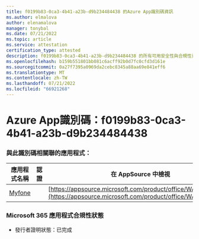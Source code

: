 ```yaml
---
title: f0199b83-0ca3-4b41-a23b-d9b234484438 的Azure App識別碼資訊
ms.author: elmalova
author: elenamalova
manager: tonybal
ms.date: 07/21/2022
ms.topic: article
ms.service: attestation
certification_type: attested
description: f0199b83-0ca3-4b41-a23b-d9b234484438 的所有可用安全性與合規性資訊。
ms.openlocfilehash: b159b551801bb081c6acff92b0d7fc0cfd3d161e
ms.sourcegitcommit: 0a27f7395a0969da2cebc8345a88aa69e841eff6
ms.translationtype: MT
ms.contentlocale: zh-TW
ms.lasthandoff: 07/21/2022
ms.locfileid: "66921268"
---
```

# <a name="azure-app-id-f0199b83-0ca3-4b41-a23b-d9b234484438"></a>Azure App識別碼：f0199b83-0ca3-4b41-a23b-d9b234484438


### <a name="apps-associated-with-this-id"></a>與此識別碼相關聯的應用程式：
| **應用程式名稱** | **認證** | **在 AppSource 中檢視** |
|--------------|---------------|-----------------------|
| [Myfone](../forward/WA200000716.md) |  | [https://appsource.microsoft.com/product/office/WA200000716](https://appsource.microsoft.com/product/office/WA200000716) |

### <a name="microsoft-365-app-compliance-status"></a>Microsoft 365 應用程式合規性狀態
- 發行者證明狀態：已完成
